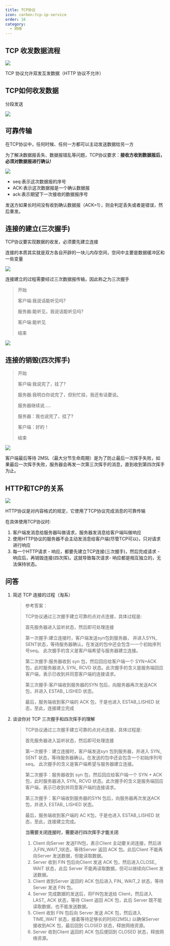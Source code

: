 ```yaml
---
title: TCP协议
icon: carbon:tcp-ip-service
order: 16
category:
  - 网络
---
```


## TCP 收发数据流程

![]( ../../../../src/.vuepress/public/assets/images/moreThanCode/network/TCP/image-20240227222337214.png) 

TCP 协议允许双发互发数据（HTTP 协议不允许）

## TCP如何收发数据

分段发送

![]( ../../../../src/.vuepress/public/assets/images/moreThanCode/network/TCP/image-20240227222506977.png)

## 可靠传输

在TCP协议中，任何时候、任何一方都可以主动发送数据给另一方

为了解决数据报丢失、数据报错乱等问题，TCP协议要求：**接收方收到数据报后，必须对数据报进行确认!**

![]( ../../../../src/.vuepress/public/assets/images/moreThanCode/network/TCP/image-20240227222643891.png)

- seq:表示这次数据报的序号
- ACK:表示这次数据报是一个确认数据报
- ack:表示期望下一次接收的数据报序号

发送方如果长时间没有收到确认数据报（ACK=1），则会判定丢失或者是错误，然后重发。

## 连接的建立(三次握手)

TCP协议要实现数据的收发，必须要先建立连接

连接的本质其实就是双方各自开辟的一块儿内存空间，空间中主要是数据缓冲区和一些变量

![]( ../../../../src/.vuepress/public/assets/images/moreThanCode/network/TCP/image-20240227222858319.png)

连接建立的过程需要经过三次数据报传输，因此称之为三次握手

> 开始
>
> 客户端:我说话能听见吗?
>
> 服务器:能听见，我说话能听见吗?
>
> 客户端:能听见
>
> 结束

![]( ../../../../src/.vuepress/public/assets/images/moreThanCode/network/TCP/image-20240227223031550.png)

## 连接的销毁(四次挥手)

> 开始
>
> 客户端:我说完了，挂了?
>
> 服务器:我明白你说完了，但别忙挂，我还有话要说。
>
> 服务器继续说.....
>
> 服务器：我也说完了，挂了?
>
> 客户端：好的！
>
> 结束

![]( ../../../../src/.vuepress/public/assets/images/moreThanCode/network/TCP/image-20240227223410812.png)

客户端最后等待 2MSL（最大分节生命周期）是为了防止最后一次挥手失败，如果最后一次挥手失败，服务器会再发一次第三次挥手的消息，直到收到第四次挥手为止。

## HTTP和TCP的关系

![]( ../../../../src/.vuepress/public/assets/images/moreThanCode/network/TCP/image-20240227223516185.png)

HTTP协议是对内容格式的规定，它使用了TCP协议完成消息的可靠传输

在具体使用TCP协议时:

1. 客户端发消息给服务器叫做请求，服务器发消息给客户端叫做响应
2. 使用HTTP协议的服务器不会主动发消息给客户端(尽管TCP可以)，只对请求进行响应
3. 每一个HTTP请求 - 响应，都要先建立TCP连接(三次握手)，然后完成请求 - 响应后，再销毁连接(四次挥)。这就导致每次请求- 响应都是相互独立的，无法保持状态。

## 问答

1. 简述 TCP 连接的过程（淘系）

   > 参考答案：
   >
   > TCP协议通过三次握手建立可靠的点对点连接，具体过程是:
   >
   > 首先服务器进入监听状态，然后即可处理连接
   >
   > 第一次握手:建立连接时，客户端发送syn包到服务器， 并进入SYN_ SENT状态，等待服务器确认。在发送的包中还会包含一一个初始序列号seq。 此次握手的含义是客户端希望与服务器建立连接。
   >
   > 第二次握手:服务器收到 syn 包，然后回应给客户端一个 SYN+ACK 包，此时服务器进入 SYN_ RCVD 状态。此次握手的含义是服务端回应客户端，表示已收到并同意客户端的连接请求。
   >
   > 第三次握手:客户端收到服务器的SYN 包后，向服务器再次发送ACK 包，并进入 ESTAB_ LISHED 状态。
   >
   > 最后，服务端收到客户端的 ACK 包，于是也进入 ESTAB_LISHED 状态，至此，连接建立完成

2. 谈谈你对 TCP 三次握手和四次挥手的理解

   > TCP协议通过三次握手建立可靠的点对点连接，具体过程是:
   >
   > 首先服务器进入监听状态，然后即可处理连接
   >
   > 第一次握手：建立连接时，客户端发送syn 包到服务器，并进入 SYN_ SENT 状态，等待服务器确认。在发送的包中还会包含一个初始序列号 seq。 此次握手的含义是客户端希望与服务器建立连接。
   >
   > 第二次握手：服务器收到 syn 包，然后回应给客户端一个 SYN + ACK 包，此时服务器进入 SYN_ RCVD 状态。此次握手的含义是服务端回应客户端，表示已收到并同意客户端的连接请求。
   >
   > 第三次握手：客户端收到服务器的SYN 包后，向服务器再次发送ACK包，并进入 ESTAB_ LISHED 状态。
   >
   > 最后，服务端收到客户端的 AC K包，于是也进入 ESTAB_LISHED 状态，至此，连接建立完成。
   >
   > **当需要关闭连接时，需要进行四次挥手才能关闭**
   >
   > 1. Client 向Server 发送FIN包，表示Client 主动要关闭连接，然后进入FIN_WAIT_1状态，等待Server 返回 ACK 包。此后Client 不能再向Server 发送数据，但能读取数据。
   > 2. Server 收到 FIN 包后向Client 发送 ACK 包，然后进入CLOSE_ WAIT 状态，此后 Server 不能再读取数据，但可以继续向Client 发送数据。
   > 3. Client 收到Server 返回的 ACK 包后进入 FIN_ WAIT_2 状态，等待 Server 发送 FIN 包。
   > 4. Server 完成数据的发送后，将FIN包发送给 Client，然后进入LAST_ ACK 状态，等待 Client 返回 ACK 包，此后 Server 既不能读取数据，也不能发送数据。
   > 5. Client 收到 FIN 包后向 Server 发送 ACK 包，然后进入TIME_WAIT 状态，接着等待足够长的时间(2MSL) 以确保Server 接收到ACK 包，最后回到 CLOSED 状态，释放网络资源。
   > 6. Server 收到Client 返回的 ACK 包后便回到 CLOSED 状态，释放网络资源。